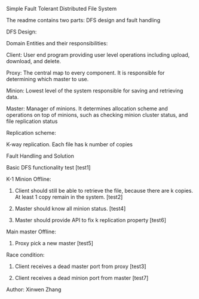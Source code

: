 Simple Fault Tolerant Distributed File System

The readme contains two parts: DFS design and fault handling

DFS Design:

Domain Entities and their responsibilities:

Client: User end program providing user level operations including upload, download, and delete.

Proxy: The central map to every component. It is responsible for determining which master to use.

Minion: Lowest level of the system responsible for saving and retrieving data.

Master: Manager of minions. It determines allocation scheme and operations on top of minions, such as checking minion
        cluster status, and file replication status

Replication scheme:

K-way replication. Each file has k number of copies


Fault Handling and Solution

Basic DFS functionality test [test1]

K-1 Minion Offline:

1. Client should still be able to retrieve the file, because there are k copies. At least 1 copy remain in the system.
   [test2]
   
2. Master should know all minion status. [test4]

3. Master should provide API to fix k replication property [test6]

Main master Offline:
1. Proxy pick a new master [test5]

Race condition:
1. Client receives a dead master port from proxy [test3]

2. Client receives a dead minion port from master [test7]


Author: Xinwen Zhang